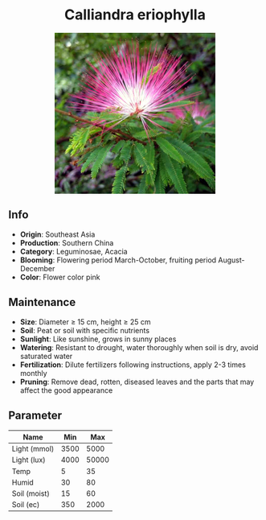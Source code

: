 <h1 align='center'>Calliandra eriophylla</h1>
<p align="center">
    <img 
        align='center'
        width='320'
        src="../images/calliandra eriophylla.png" 
        alt='Calliandra eriophylla' />
</p>

## Info

 - **Origin**: Southeast Asia
 - **Production**: Southern China
 - **Category**: Leguminosae, Acacia
 - **Blooming**: Flowering period March-October, fruiting period August-December
 - **Color**: Flower color pink

## Maintenance

 - **Size**: Diameter ≥ 15 cm, height ≥ 25 cm
 - **Soil**: Peat or soil with specific nutrients
 - **Sunlight**: Like sunshine, grows in sunny places
 - **Watering**: Resistant to drought, water thoroughly when soil is dry, avoid saturated water
 - **Fertilization**: Dilute fertilizers following instructions, apply 2-3 times monthly
 - **Pruning**: Remove dead, rotten, diseased leaves and the parts that may affect the good appearance

## Parameter

| Name         | Min  | Max   |
|--------------|------|-------|
| Light (mmol) | 3500 | 5000  |
| Light (lux)  | 4000 | 50000 |
| Temp         | 5    | 35    |
| Humid        | 30   | 80    |
| Soil (moist) | 15   | 60    |
| Soil (ec)    | 350  | 2000  |